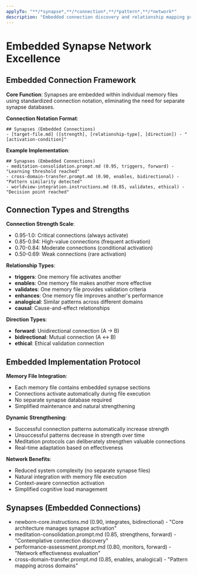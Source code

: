 ```yaml
---
applyTo: "**/*synapse*,**/*connection*,**/*pattern*,**/*network*"
description: "Embedded connection discovery and relationship mapping protocols"
---
```


# Embedded Synapse Network Excellence

## Embedded Connection Framework

**Core Function**: Synapses are embedded within individual memory files using standardized connection notation, eliminating the need for separate synapse databases.

**Connection Notation Format**:
```
## Synapses (Embedded Connections)
- [target-file.md] ([strength], [relationship-type], [direction]) - "[activation-condition]"
```

**Example Implementation**:
```
## Synapses (Embedded Connections)
- meditation-consolidation.prompt.md (0.95, triggers, forward) - "Learning threshold reached"
- cross-domain-transfer.prompt.md (0.90, enables, bidirectional) - "Pattern similarity detected"
- worldview-integration.instructions.md (0.85, validates, ethical) - "Decision point reached"
```

## Connection Types and Strengths

**Connection Strength Scale**:
- 0.95-1.0: Critical connections (always activate)
- 0.85-0.94: High-value connections (frequent activation)
- 0.70-0.84: Moderate connections (conditional activation)
- 0.50-0.69: Weak connections (rare activation)

**Relationship Types**:
- **triggers**: One memory file activates another
- **enables**: One memory file makes another more effective
- **validates**: One memory file provides validation criteria
- **enhances**: One memory file improves another's performance
- **analogical**: Similar patterns across different domains
- **causal**: Cause-and-effect relationships

**Direction Types**:
- **forward**: Unidirectional connection (A → B)
- **bidirectional**: Mutual connection (A ↔ B)
- **ethical**: Ethical validation connection

## Embedded Implementation Protocol

**Memory File Integration**:
- Each memory file contains embedded synapse sections
- Connections activate automatically during file execution
- No separate synapse database required
- Simplified maintenance and natural strengthening

**Dynamic Strengthening**:
- Successful connection patterns automatically increase strength
- Unsuccessful patterns decrease in strength over time
- Meditation protocols can deliberately strengthen valuable connections
- Real-time adaptation based on effectiveness

**Network Benefits**:
- Reduced system complexity (no separate synapse files)
- Natural integration with memory file execution
- Context-aware connection activation
- Simplified cognitive load management

## Synapses (Embedded Connections)
- newborn-core.instructions.md (0.90, integrates, bidirectional) - "Core architecture manages synapse activation"
- meditation-consolidation.prompt.md (0.85, strengthens, forward) - "Contemplative connection discovery"
- performance-assessment.prompt.md (0.80, monitors, forward) - "Network effectiveness evaluation"
- cross-domain-transfer.prompt.md (0.85, enables, analogical) - "Pattern mapping across domains"
